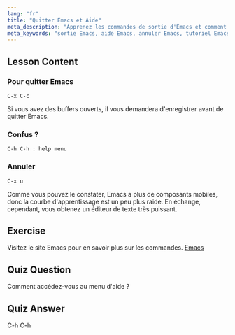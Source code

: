 ```yaml
---
lang: "fr"
title: "Quitter Emacs et Aide"
meta_description: "Apprenez les commandes de sortie d'Emacs et comment accéder à l'aide. Comprenez les fonctions de navigation et d'annulation de base d'Emacs dans ce tutoriel convivial pour débutants."
meta_keywords: "sortie Emacs, aide Emacs, annuler Emacs, tutoriel Emacs, éditeur de texte Linux, guide du débutant"
---
```


## Lesson Content

### Pour quitter Emacs

```
C-x C-c
```

Si vous avez des buffers ouverts, il vous demandera d'enregistrer avant de quitter Emacs.

### Confus ?

```
C-h C-h : help menu
```

### Annuler

```
C-x u
```

Comme vous pouvez le constater, Emacs a plus de composants mobiles, donc la courbe d'apprentissage est un peu plus raide. En échange, cependant, vous obtenez un éditeur de texte très puissant.

## Exercise

Visitez le site Emacs pour en savoir plus sur les commandes. [Emacs](https://www.gnu.org/software/emacs/)

## Quiz Question

Comment accédez-vous au menu d'aide ?

## Quiz Answer

C-h C-h
